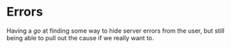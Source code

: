 # Errors

Having a *go* at finding some way to hide server errors from the user, but still
being able to pull out the cause if we really want to.
